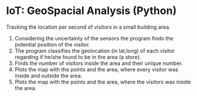 # IoT: GeoSpacial Analysis (Python)

Tracking the location per second of visitors in a small building area.
1. Considering the uncertainty of the sensors the program finds the potential position of the visitor.
2. The program classifies the geolocation (in lat,long) of each visitor regarding if he/she found to be in the area (a store). 
3. Finds the number of visitors inside the area and their unique number.
5. Plots the map with the points and the area, where every visitor was inside and outside the area.
6. Plots the map with the points and the area, where the visitors was inside the area.

